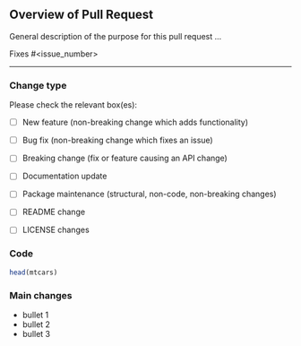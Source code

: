 
## Overview of Pull Request

General description of the purpose for this pull request ...

Fixes #<issue_number>

---

### Change type
Please check the relevant box(es):

- [ ] New feature (non-breaking change which adds functionality)
- [ ] Bug fix (non-breaking change which fixes an issue)
- [ ] Breaking change (fix or feature causing an API change)
- [ ] Documentation update
- [ ] Package maintenance (structural, non-code, non-breaking changes)
- [ ] README change
- [ ] LICENSE changes


### Code
```r
head(mtcars)
```


### Main changes

- bullet 1
- bullet 2
- bullet 3

